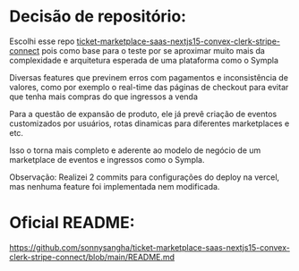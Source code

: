 # Decisão de repositório:
Escolhi esse repo [ticket-marketplace-saas-nextjs15-convex-clerk-stripe-connect](https://github.com/sonnysangha/ticket-marketplace-saas-nextjs15-convex-clerk-stripe-connect) pois como base para o teste por se aproximar muito mais da complexidade e arquitetura esperada de uma plataforma como o Sympla

Diversas features que previnem erros com pagamentos e inconsistência de valores, como por exemplo o real-time das páginas de checkout para evitar que tenha mais compras do que ingressos a venda

Para a questão de expansão de produto, ele já prevê criação de eventos customizados por usuários, rotas dinamicas para diferentes marketplaces e etc.

Isso o torna mais completo e aderente ao modelo de negócio de um marketplace de eventos e ingressos como o Sympla.

Observação: Realizei 2 commits para configurações do deploy na vercel, mas nenhuma feature foi implementada nem modificada.

# Oficial README:
https://github.com/sonnysangha/ticket-marketplace-saas-nextjs15-convex-clerk-stripe-connect/blob/main/README.md
